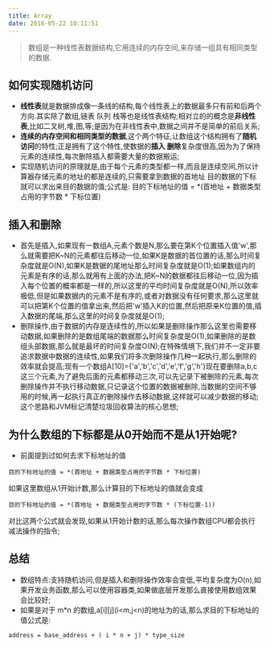 ```yaml
---
title: Array
date: 2018-05-22 10:11:51
---
```


>	数组是一种线性表数据结构,它用连续的内存空间,来存储一组具有相同类型的数据.

##	如何实现随机访问
*	**线性表**就是数据排成像一条线的结构,每个线性表上的数据最多只有前和后两个方向.其实除了数组,链表 队列 栈等也是线性表结构;相对立的的概念是**非线性表**,比如二叉树,堆,图,等;是因为在非线性表中,数据之间并不是简单的前后关系;
*	**连续的内存空间和相同类型的数据**,这个两个特征,让数组这个结构拥有了**随机访问**的特性;正是拥有了这个特性,使数据的**插入 删除**复杂度很高,因为为了保持元素的连续性,每次删除插入都需要大量的数据搬运;
*	实现随机访问的原理就是,由于每个元素的类型都一样,而且是连续空间,所以计算器存储元素的地址的都是连续的,只需要拿到数据的首地址 目的数据的下标 就可以求出来目的数据的值;公式是: 目的下标地址的值 = *(首地址 + 数据类型占用的字节数 * 下标位置)

## 插入和删除
*	首先是插入,如果现有一数组A,元素个数是N,那么要在第K个位置插入值'w',那么就需要把K~N的元素都往后移动一位,如果K是数据的首位置的话,那么时间复杂度就是O(N),如果K是数据的尾地址那么时间复杂度就是O(1);如果数组内的元素是有序的话,那么就用有上面的办法,把K~N的数据都往后移动一位,因为插入每个位置的概率都是一样的,所以这里的平均时间复杂度就是O(N),所以效率极低,但是如果数据内的元素不是有序的,或者对数据没有任何要求,那么这里就可以把第K个位置的值拿出来,然后把'w'插入K的位置,然后把原来K位置的值,插入数据的尾端,那么这里的时间复杂度就是O(1);
*	删除操作,由于数据的内存是连续性的,所以如果是删除操作那么这里也需要移动数据,如果删除的是数组尾端的数据那么时间复杂度是O(1),如果删除的是数组头部数据,那么就是最坏的时间复杂度O(N);在特殊情境下,我们并不一定非要追求数据中数据的连续性,如果我们将多次删除操作几种一起执行,那么删除的效率就会提高;现有一个数组A[10]={'a','b','c','d','e','f','g','h'}现在要删除a,b,c这三个元素,为了避免后面的元素都移动三次,可以先记录下被删除的元素,每次删除操作并不执行移动数据,只记录这个位置的数据被删除,当数据的空间不够用的时候,再一起执行真正的删除操作去移动数据,这样就可以减少数据的移动;这个思路和JVM标记清楚垃圾回收算法的核心思想;

##	为什么数组的下标都是从0开始而不是从1开始呢?
*	前面提到过如何去求下标地址的值
~~~
目的下标地址的值 = *(首地址 + 数据类型占用的字节数 * 下标位置)
~~~
如果这里数组从1开始计数,那么计算目的下标地址的值就会变成
~~~
目的下标地址的值 = *(首地址 + 数据类型占用的字节数 * (下标位置-1))
~~~
对比这两个公式就会发现,如果从1开始计数的话,那么每次操作数组CPU都会执行减法操作的指令;

##	总结
*	数组特点:支持随机访问,但是插入和删除操作效率会变低,平均复杂度为O(n),如果开发业务函数,那么可以使用容器类,如果做底层开发那么直接使用数组效果会比较好;
*	如果是对于 m*n 的数组,a\[i\]\[j\](i<m,j<n)的地址为的话,那么求目的下标地址的值公式是:
~~~
address = base_address + ( i * n + j) * type_size
~~~


